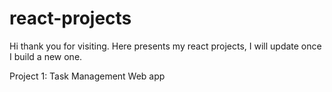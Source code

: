 # react-projects
Hi thank you for visiting. Here presents my react projects, I will update once I build a new one.  

Project 1: Task Management Web app
